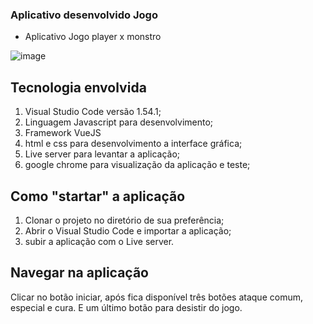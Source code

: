 ### Aplicativo desenvolvido Jogo

- Aplicativo Jogo player x monstro

![image](https://user-images.githubusercontent.com/67280323/118026550-46f58200-b337-11eb-9c6e-ff18b850c3a0.png)



## Tecnologia envolvida

1. Visual Studio Code versão 1.54.1;
1. Linguagem Javascript para desenvolvimento;
1. Framework VueJS
1. html e css para desenvolvimento a interface gráfica;
1. Live server para levantar a aplicação;
1. google chrome para visualização da aplicação e teste;



## Como "startar" a aplicação
1. Clonar o projeto no diretório de sua preferência;
1. Abrir o Visual Studio Code e importar a aplicação;
1. subir a aplicação com o Live server.

## Navegar na aplicação

Clicar no botão iniciar, após fica disponível três botões ataque comum, especial e cura. E um último botão para desistir do jogo.

